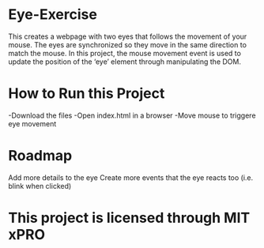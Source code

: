 # Eye-Exercise
This creates a webpage with two eyes that follows the movement of your mouse. The eyes are synchronized so they move in the same direction to match the mouse. In this project, the mouse movement event is used to update the position of the ‘eye’ element through manipulating the DOM. 

# How to Run this Project
-Download the files
-Open index.html in a browser
-Move mouse to triggere eye movement

# Roadmap
Add more details to the eye
Create more events that the eye reacts too (i.e. blink when clicked)

# This project is licensed through MIT xPRO
